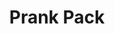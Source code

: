 ---
title: Prank Pack
developer: Ugly Pixels
image: PrankPack.jpg
link: https://play.google.com/store/apps/details?id=com.uglypixels.prankpack
ios: https://itunes.apple.com/us/app/prank-pack/id944173486
android: https://play.google.com/store/apps/details?id=com.uglypixels.prankpack
amazon: http://www.amazon.com/gp/product/B00RP27U7W
---